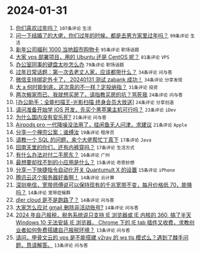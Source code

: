 # 2024-01-31

1. [你们喜欢过年吗？](https://www.v2ex.com/t/1012992) `107条评论` `生活`
1. [问一下结婚了的大佬，你们过年的时候，都是去男方家里过年吗？](https://www.v2ex.com/t/1013083) `99条评论` `生活`
1. [新年公司福利 1000 当地超市购物卡](https://www.v2ex.com/t/1012951) `95条评论` `职场话题`
1. [大家 vps 部署项目，用的 Ubuntu 还是 CentOS 呢？](https://www.v2ex.com/t/1013040) `81条评论` `VPS`
1. [办公室同事的键盘太吵怎么办](https://www.v2ex.com/t/1013009) `79条评论` `职场话题`
1. [过年日常话题：第一次去老丈人家，应该都带什么？](https://www.v2ex.com/t/1013151) `34条评论` `问与答`
1. [微信支持绑定外卡了， 20240131 测试 zabank 成功！](https://www.v2ex.com/t/1013113) `34条评论` `分享发现`
1. [大 a 何时能到底，这次真的不一样？定投纳指？](https://www.v2ex.com/t/1013149) `31条评论` `投资`
1. [两次搬家而已、我就想买房了，请指教买房的坑？骂死我](https://www.v2ex.com/t/1013019) `24条评论` `问与答`
1. [[办公助手：全能扫描王-光影扫描 终身会员大放送]](https://www.v2ex.com/t/1012981) `24条评论` `分享创造`
1. [请问准备开始学 IOS 开发，先买个黑苹果主机可行吗？](https://www.v2ex.com/t/1013032) `23条评论` `iDev`
1. [为什么国内没有安乐死?](https://www.v2ex.com/t/1013100) `21条评论` `问与答`
1. [Airpods pro 一代降噪没法用了，挂闲鱼无人问津，求建议](https://www.v2ex.com/t/1013014) `21条评论` `Apple`
1. [分享一个禅宗公案：谁缚汝](https://www.v2ex.com/t/1013025) `19条评论` `程序员`
1. [请教一个 SQL 的问题，来个大佬帮忙丁真下](https://www.v2ex.com/t/1013155) `17条评论` `Java`
1. [回南天里的你们，还有内裤穿吗？](https://www.v2ex.com/t/1013046) `17条评论` `生活方式`
1. [有什么办法对付二手房东？](https://www.v2ex.com/t/1013069) `16条评论` `广州`
1. [最想要却找不到的小应用是什么？](https://www.v2ex.com/t/1012973) `15条评论` `奇思妙想`
1. [分享一下快捷指令自动化开关 Quantumult X 的设置](https://www.v2ex.com/t/1012952) `15条评论` `iPhone`
1. [腾讯云这个服务器好香啊！](https://www.v2ex.com/t/1013167) `14条评论` `云计算`
1. [深圳电信，宽带师傅说可以保持现有的千兆宽带不变，每月价格低 70，能换吗？](https://www.v2ex.com/t/1013102) `14条评论` `宽带症候群`
1. [dler cloud 是不是跑路了？](https://www.v2ex.com/t/1012987) `14条评论` `问与答`
1. [大家怎么应对 gmail 删除非活动账号?](https://www.v2ex.com/t/1012971) `14条评论` `问与答`
1. [2024 年自己报税，税务系统说只支持 IE 浏览器或 IE 内核的 360, 搞了半天 Windows 10 无法安装 IE 浏览器， Chrome 下的 IE tab 插件又收费，求教创业者如何免费搭建自己报税环境？](https://www.v2ex.com/t/1013096) `13条评论` `问与答`
1. [请问，甲骨文云的 vps 是不能搭建 v2ray 的 ws tls 模式么？遇到了棘手问题，恳请解答。](https://www.v2ex.com/t/1013063) `13条评论` `问与答`
